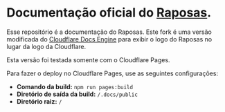 # Documentação oficial do [Raposas](https://raposas.net/).

Esse repositório é a documentação do Raposas. Este fork é uma versão modificada do [Cloudflare Docs Engine](https://github.com/cloudflare/cloudflare-docs-engine/) para exibir o logo do Raposas no lugar da logo da Cloudflare.

Esta versão foi testada somente com o Cloudflare Pages.

Para fazer o deploy no Cloudflare Pages, use as seguintes configurações:
* **Comando da build:** ```npm run pages:build```
* **Diretório de saída da build:** ```/.docs/public```
* **Diretório raiz:** ```/```

